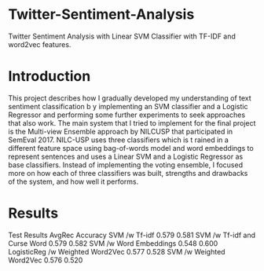 # Twitter-Sentiment-Analysis
Twitter Sentiment Analysis with Linear SVM Classifier with TF-IDF and word2vec features.

# Introduction

This project describes how I gradually developed my understanding of text sentiment classification b y implementing an SVM classifier and a Logistic Regressor and performing
some further experiments to seek approaches that also work. The main system that I tried to implement for the final project is the Multi-view Ensemble approach by NILCUSP
that participated in SemEval 2017. NILC-USP uses three classifiers which is t rained in a different feature space using bag-of-words model and word embeddings to represent
sentences and uses a Linear SVM and a Logistic Regressor as base classifiers. Instead of implementing the voting ensemble, I focused more on how each of three classifiers was
built, strengths and drawbacks of the system, and how well it performs.

# Results

Test Results
AvgRec Accuracy
SVM /w Tf-idf 0.579 0.581
SVM /w Tf-idf and Curse Word 0.579 0.582
SVM /w Word Embeddings 0.548 0.600
LogisticReg /w Weighted Word2Vec 0.577 0.528
SVM /w Weighted Word2Vec 0.576 0.520

